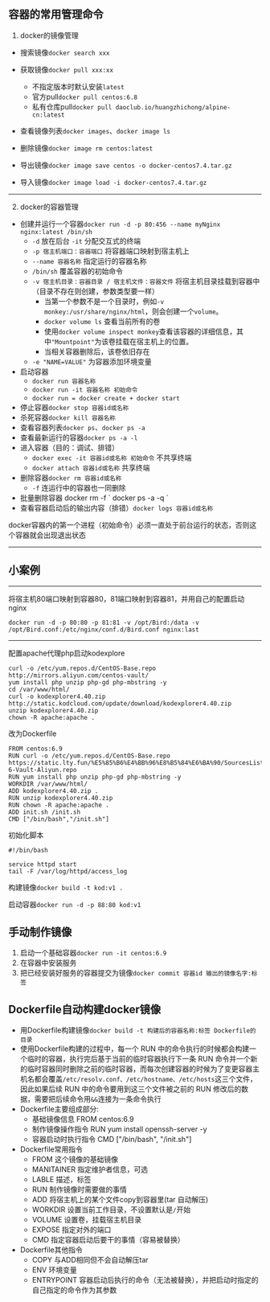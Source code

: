 ## 容器的常用管理命令

1. docker的镜像管理

- 搜索镜像`docker search xxx`

- 获取镜像`docker pull xxx:xx`
  - 不指定版本时默认安装`latest`
  - 官方pull`docker pull centos:6.8`
  - 私有仓库pull`docker pull daoclub.io/huangzhichong/alpine-cn:latest`

- 查看镜像列表`docker images`、`docker image ls`
- 删除镜像`docker image rm centos:latest`
- 导出镜像`docker image save centos -o docker-centos7.4.tar.gz`
- 导入镜像`docker image load -i docker-centos7.4.tar.gz`

---

2. docker的容器管理

- 创建并运行一个容器`docker run -d -p 80:456 --name myNginx nginx:latest /bin/sh`
  - `-d` 放在后台 `-it` 分配交互式的终端
  - `-p 宿主机端口：容器端口` 将容器端口映射到宿主机上
  - `--name 容器名称` 指定运行的容器名称
  - `/bin/sh` 覆盖容器的初始命令
  - `-v 宿主机目录：容器目录 / 宿主机文件：容器文件` 将宿主机目录挂载到容器中（目录不存在则创建，参数类型要一样）
    - 当第一个参数不是一个目录时，例如`-v monkey:/usr/share/nginx/html`，则会创建一个`volume`。
    - `docker volume ls` 查看当前所有的卷
    - 使用`docker volume inspect monkey`查看该容器的详细信息，其中`"Mountpoint"`为该卷挂载在宿主机上的位置。
    - 当相关容器删除后，该卷依旧存在
  - `-e "NAME=VALUE"` 为容器添加环境变量
- 启动容器
  - `docker run 容器名称`
  - `docker run -it 容器名称 初始命令`
  - `docker run = docker create + docker start`
- 停止容器`docker stop 容器id或名称`
- 杀死容器`docker kill 容器名称`
- 查看容器列表`docker ps`、`docker ps -a`
- 查看最新运行的容器`docker ps -a -l`
- 进入容器（目的：调试、排错）
  - `docker exec -it 容器id或名称 初始命令` 不共享终端
  - `docker attach 容器id或名称` 共享终端
- 删除容器`docker rm 容器id或名称`
  - `-f` 连运行中的容器也一同删除
- 批量删除容器 docker rm -f  &#96; docker ps -a -q &#96;
- 查看容器启动后的输出内容（排错）`docker logs 容器id或名称`

docker容器内的第一个进程（初始命令）必须一直处于前台运行的状态，否则这个容器就会出现退出状态

---



## 小案例

---

将宿主机80端口映射到容器80，81端口映射到容器81，并用自己的配置启动nginx

```shell
docker run -d -p 80:80 -p 81:81 -v /opt/Bird:/data -v /opt/Bird.conf:/etc/nginx/conf.d/Bird.conf nginx:last
```

---

配置apache代理php启动kodexplore

```shell
curl -o /etc/yum.repos.d/CentOS-Base.repo http://mirrors.aliyun.com/centos-vault/
yum install php unzip php-gd php-mbstring -y
cd /var/www/html/
curl -o kodexplorer4.40.zip http://static.kodcloud.com/update/download/kodexplorer4.40.zip
unzip kodexplorer4.40.zip
chown -R apache:apache .
```

改为Dockerfile

```shell
FROM centos:6.9
RUN curl -o /etc/yum.repos.d/CentOS-Base.repo https://static.lty.fun/%E5%85%B6%E4%BB%96%E8%B5%84%E6%BA%90/SourcesList/Centos-6-Vault-Aliyun.repo
RUN yum install php unzip php-gd php-mbstring -y
WORKDIR /var/www/html/
ADD kodexplorer4.40.zip .
RUN unzip kodexplorer4.40.zip
RUN chown -R apache:apache .
ADD init.sh /init.sh
CMD ["/bin/bash","/init.sh"]
```

初始化脚本

```shell
#!/bin/bash

service httpd start
tail -F /var/log/httpd/access_log
```

构建镜像`docker build -t kod:v1 .`

启动容器`docker run -d -p 88:80 kod:v1`

## 手动制作镜像

1. 启动一个基础容器`docker run -it centos:6.9`
2. 在容器中安装服务
3. 把已经安装好服务的容器提交为镜像`docker commit 容器id 输出的镜像名字:标签`

## Dockerfile自动构建docker镜像

- 用Dockerfile构建镜像`docker build -t 构建后的容器名称:标签 Dockerfile的目录`
- 使用Dockerfile构建的过程中，每一个 RUN 中的命令执行的时候都会构建一个临时的容器，执行完后基于当前的临时容器执行下一条 RUN 命令并一个新的临时容器同时删除之前的临时容器，而每次创建容器的时候为了变更容器主机名都会覆盖`/etc/resolv.conf、/etc/hostname、/etc/hosts`这三个文件，因此如果后续 RUN 中的命令要用到这三个文件被之前的 RUN 修改后的数据，需要把后续命令用`&&`连接为一条命令执行
- Dockerfile主要组成部分:
  - 基础镜像信息               FROM    centos:6.9
  - 制作镜像操作指令        RUN    yum install openssh-server -y
  - 容器启动时执行指令    CMD    ["/bin/bash", "/init.sh"]
- Dockerfile常用指令
  - FROM 这个镜像的基础镜像
  - MANITAINER 指定维护者信息，可选
  - LABLE 描述，标签
  - RUN 制作镜像时需要做的事情
  - ADD 将宿主机上的某个文件copy到容器里(tar 自动解压) 
  - WORKDIR 设置当前工作目录，不设置默认是`/`开始
  - VOLUME 设置卷，挂载宿主机目录
  - EXPOSE 指定对外的端口
  - CMD 指定容器启动后要干的事情（容易被替换）
- Dockerfile其他指令
  - COPY 与ADD相同但不会自动解压tar
  - ENV 环境变量
  - ENTRYPOINT 容器启动后执行的命令（无法被替换），并把启动时指定的自己指定的命令作为其参数

